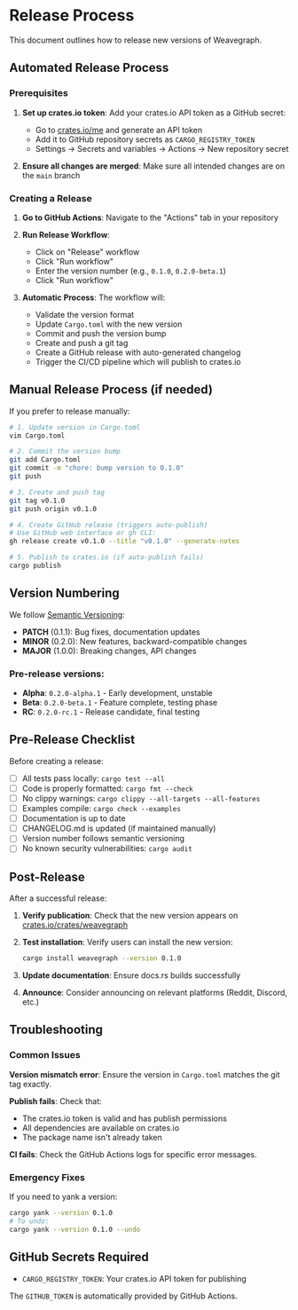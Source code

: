 # Release Process

This document outlines how to release new versions of Weavegraph.

## Automated Release Process

### Prerequisites

1. **Set up crates.io token**: Add your crates.io API token as a GitHub secret:
   - Go to [crates.io/me](https://crates.io/me) and generate an API token
   - Add it to GitHub repository secrets as `CARGO_REGISTRY_TOKEN`
   - Settings → Secrets and variables → Actions → New repository secret

2. **Ensure all changes are merged**: Make sure all intended changes are on the `main` branch

### Creating a Release

1. **Go to GitHub Actions**: Navigate to the "Actions" tab in your repository

2. **Run Release Workflow**: 
   - Click on "Release" workflow
   - Click "Run workflow"
   - Enter the version number (e.g., `0.1.0`, `0.2.0-beta.1`)
   - Click "Run workflow"

3. **Automatic Process**: The workflow will:
   - Validate the version format
   - Update `Cargo.toml` with the new version
   - Commit and push the version bump
   - Create and push a git tag
   - Create a GitHub release with auto-generated changelog
   - Trigger the CI/CD pipeline which will publish to crates.io

## Manual Release Process (if needed)

If you prefer to release manually:

```bash
# 1. Update version in Cargo.toml
vim Cargo.toml

# 2. Commit the version bump
git add Cargo.toml
git commit -m "chore: bump version to 0.1.0"
git push

# 3. Create and push tag
git tag v0.1.0
git push origin v0.1.0

# 4. Create GitHub release (triggers auto-publish)
# Use GitHub web interface or gh CLI:
gh release create v0.1.0 --title "v0.1.0" --generate-notes

# 5. Publish to crates.io (if auto-publish fails)
cargo publish
```

## Version Numbering

We follow [Semantic Versioning](https://semver.org/):

- **PATCH** (0.1.1): Bug fixes, documentation updates
- **MINOR** (0.2.0): New features, backward-compatible changes  
- **MAJOR** (1.0.0): Breaking changes, API changes

### Pre-release versions:
- **Alpha**: `0.2.0-alpha.1` - Early development, unstable
- **Beta**: `0.2.0-beta.1` - Feature complete, testing phase
- **RC**: `0.2.0-rc.1` - Release candidate, final testing

## Pre-Release Checklist

Before creating a release:

- [ ] All tests pass locally: `cargo test --all`
- [ ] Code is properly formatted: `cargo fmt --check`
- [ ] No clippy warnings: `cargo clippy --all-targets --all-features`
- [ ] Examples compile: `cargo check --examples`
- [ ] Documentation is up to date
- [ ] CHANGELOG.md is updated (if maintained manually)
- [ ] Version number follows semantic versioning
- [ ] No known security vulnerabilities: `cargo audit`

## Post-Release

After a successful release:

1. **Verify publication**: Check that the new version appears on [crates.io/crates/weavegraph](https://crates.io/crates/weavegraph)

2. **Test installation**: Verify users can install the new version:
   ```bash
   cargo install weavegraph --version 0.1.0
   ```

3. **Update documentation**: Ensure docs.rs builds successfully

4. **Announce**: Consider announcing on relevant platforms (Reddit, Discord, etc.)

## Troubleshooting

### Common Issues

**Version mismatch error**: Ensure the version in `Cargo.toml` matches the git tag exactly.

**Publish fails**: Check that:
- The crates.io token is valid and has publish permissions
- All dependencies are available on crates.io
- The package name isn't already taken

**CI fails**: Check the GitHub Actions logs for specific error messages.

### Emergency Fixes

If you need to yank a version:
```bash
cargo yank --version 0.1.0
# To undo:
cargo yank --version 0.1.0 --undo
```

## GitHub Secrets Required

- `CARGO_REGISTRY_TOKEN`: Your crates.io API token for publishing

The `GITHUB_TOKEN` is automatically provided by GitHub Actions.